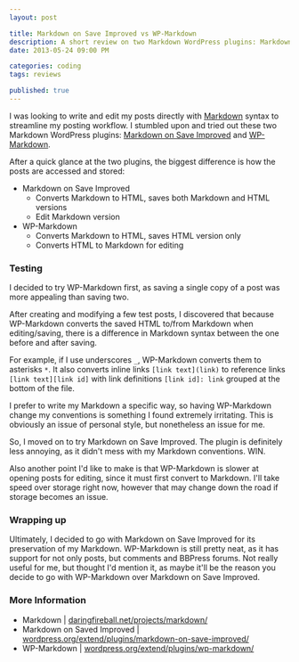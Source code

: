 ```yaml
---
layout: post

title: Markdown on Save Improved vs WP-Markdown
description: A short review on two Markdown WordPress plugins: Markdown on Saved Improved and WP-Markdown
date: 2013-05-24 09:00 PM

categories: coding
tags: reviews

published: true
---
```


I was looking to write and edit my posts directly with [Markdown](http://daringfireball.net/projects/markdown/) syntax to streamline my posting workflow. I stumbled upon and tried out these two Markdown WordPress plugins: [Markdown on Save Improved](http://wordpress.org/extend/plugins/markdown-on-save-improved/) and [WP-Markdown](http://wordpress.org/extend/plugins/wp-markdown/).

<!--more Here is a quick rundown on my experience with them.-->

After a quick glance at the two plugins, the biggest difference is how the posts are accessed and stored:

- Markdown on Save Improved 
	- Converts Markdown to HTML, saves both Markdown and HTML versions
	- Edit Markdown version
- WP-Markdown
	- Converts Markdown to HTML, saves HTML version only
	- Converts HTML to Markdown for editing


### Testing

I decided to try WP-Markdown first, as saving a single copy of a post was more appealing than saving two.

After creating and modifying a few test posts, I discovered that because WP-Markdown converts the saved HTML to/from Markdown when editing/saving, there is a difference in Markdown syntax between the one before and after saving.

<p>For example, if I use underscores <code>_</code>, WP-Markdown converts them to asterisks <code>*</code>. It also converts inline links <code>[link text](link)</code> to reference links <code>[link text][link id]</code> with link definitions <code>[link id]: link</code> grouped at the bottom of the file.</p>

I prefer to write my Markdown a specific way, so having WP-Markdown change my conventions is something I found extremely irritating. This is obviously an issue of personal style, but nonetheless an issue for me.

So, I moved on to try Markdown on Save Improved. The plugin is definitely less annoying, as it didn't mess with my Markdown conventions. WIN.

Also another point I'd like to make is that WP-Markdown is slower at opening posts for editing, since it must first convert to Markdown. I'll take speed over storage right now, however that may change down the road if storage becomes an issue.


### Wrapping up

Ultimately, I decided to go with Markdown on Save Improved for its preservation of my Markdown. WP-Markdown is still pretty neat, as it has support for not only posts, but comments and BBPress forums. Not really useful for me, but thought I'd mention it, as maybe it'll be the reason you decide to go with WP-Markdown over Markdown on Save Improved.


### More Information

- Markdown | [daringfireball.net/projects/markdown/](http://daringfireball.net/projects/markdown/)
- Markdown on Saved Improved | [wordpress.org/extend/plugins/markdown-on-save-improved/](http://daringfireball.net/projects/markdown/)
- WP-Markdown | [wordpress.org/extend/plugins/wp-markdown/](http://wordpress.org/extend/plugins/wp-markdown/)
